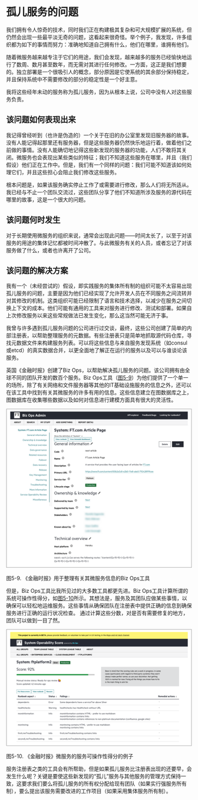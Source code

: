 # 孤儿服务的问题
我们拥有令人惊奇的技术，同时我们正在构建极其复杂和可大规模扩展的系统，但仍然会出现一些最平淡无奇的问题，这看起来很奇怪。举个例子，我发现，许多组织都为如下的事情而努力：准确地知道自己拥有什么，他们在哪里，谁拥有他们。

随着微服务越来越专注于它们的用途，我们会发现，越来越多的服务已经愉快地运行了数周、数月甚至数年，而无需对其进行任何修改。一方面，这正是我们想要的。独立部署是一个很吸引人的概念，部分原因是它使系统的其余部分保持稳定，并且保持系统中不需要修改的部分的稳定性是一个好主意。

我将这些经年未动的服务称为孤儿服务，因为从根本上说，公司中没有人对这些服务负责。

## 该问题如何表现出来
我记得曾经听到（也许是伪造的）一个关于在旧的办公室里发现旧服务器的故事。没有人能记得起那里还有服务器，但是这些服务器仍然快乐地运行着，做着他们之前做的事情。没有人能确切地记得这些新发现的服务器的功能，人们不敢将其关闭。微服务也会表现出某些类似的特征；我们不知道这些服务在哪里，并且（我们假设）他们正在工作中。但是，我们有一个同样的问题：我们可能不知道该如何处理它们，并且这些担心会阻止我们修改这些服务。

根本问题是，如果该服务确实停止工作了或需要进行修改，那么人们将无所适从。我已经与不止一个团队交流过，这些团队分享了他们不知道所涉及服务的源代码在哪里的故事，这是一个很大的问题。

## 该问题何时发生
对于长期使用微服务的组织来说，通常会出现此问题——时间太长了，以至于对该服务的用途的集体记忆都被时间冲散了。与此微服务有关的人员，或者忘记了对该服务做了什么，或者也许离开了公司。

## 该问题的解决方案
我有一个（未经尝试的）假设，即实践服务的集体所有制的组织可能不太容易出现孤儿服务的问题，主要是因为他们已经实现了允许开发人员在不同服务之间流转并对其修改的机制。这类组织可能已经限制了语言和技术选择，以减少在服务之间切换上下文的成本。他们可能有通用的工具来对服务进行修改、测试和部署。如果自上次修改服务以来这些常规做法已发生变化，那么这当然可能无济于事。

我曾与许多遇到孤儿服务问题的公司进行过交谈，最终，这些公司创建了简单的内部注册表，以帮助整理服务的元数据。有些注册表只是简单地抓取源代码仓库，寻找元数据文件来构建服务列表。可以将这些信息与来自服务发现系统（如consul或etcd）的真实数据合并，以更全面地了解正在运行的服务以及可以与谁谈论该服务。

英国《金融时报》创建了Biz Ops，以帮助解决孤儿服务的问题。该公司拥有由全球不同的团队开发的数百个服务。Biz Ops工具（[图5-9](#f59)）为他们提供了一个单一的场所，除了有关网络和文件服务器等其他的IT基础设施服务的信息之外，还可以在该工具中找到有关其微服务的许多有用的信息。这些信息建立在图数据库之上，图数据库在收集哪些数据以及如何对信息进行建模方面具有很大的灵活性。

![](../images/5_9.png)

<span id='f59'>图5-9</span>. 《金融时报》用于整理有关其微服务信息的Biz Ops工具

但是，Biz Ops工具比我所见过的大多数工具都更先进。Biz Ops工具计算所谓的系统可操作性得分，如[图5-10](#f510)所示。其想法是，服务及其团队应做某些事情，以确保可以轻松地运维服务。这些事情从确保团队在注册表中提供正确的信息到确保服务进行正确的运行状况检查。 通过计算这些分数，对是否有需要修复的地方，团队可以做到一目了然。

![](../images/5_10.png)

<span id='f510'>图5-10</span>. 《金融时报》微服务的服务可操作性得分的例子

服务注册表之类的工具会有所帮助，但是如果孤儿服务比注册表出现的还要早，会发生什么呢？关键是要使这些新发现的“孤儿”服务与其他服务的管理方式保持一致，这要求我们要么将孤儿服务的所有权分配给现有团队（如果实行强服务所有制），要么提出该服务需要改进的工作项目（如果采用集体服务所有制）。
